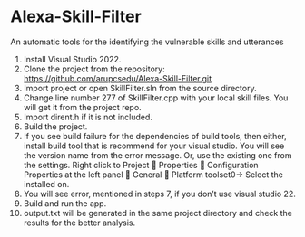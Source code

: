# Alexa-Skill-Filter
An automatic tools for the identifying the vulnerable skills and utterances

1.	Install Visual Studio 2022. 
2.	Clone the project from the repository: https://github.com/arupcsedu/Alexa-Skill-Filter.git
3.	Import project or open SkillFilter.sln from the source directory.
4.	Change line number 277 of SkillFilter.cpp with your local skill files. You will get it from the project repo.
5.	Import dirent.h if it is not included.
6.	Build the project.
7.	If you see build failure for the dependencies of build tools, then either, install build tool that is recommend for your visual studio. You will see the version name from the error message. Or, use the existing one from the settings. Right click to Project  Properties  Configuration Properties at the left panel  General   Platform toolset0-> Select the installed on.
8.	You will see error, mentioned in steps 7, if you don’t use visual studio 22.
9.	Build and run the app. 
10.	output.txt will be generated in the same project directory and check the results for the better analysis.

